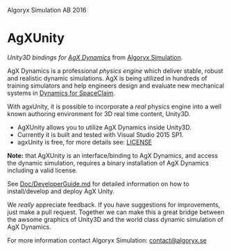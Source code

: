 Algoryx Simulation AB 2016

# AgXUnity
*Unity3D bindings for [AgX Dynamics](http://www.algoryx.se/products/agx-dynamics/)* from [Algoryx Simulation](http://www.algoryx.se).

AgX Dynamics is a professional *physics engine* which deliver stable, robust and realistic dynamic simulations. AgX is being utilized in hundreds of training simulators and help engineers design and evaluate new mechanical systems in [Dynamics for SpaceClaim](http://www.algoryx.se/products/dynamics-for-spaceclaim/).

With agxUnity, it is possible to incorporate a *real* physics engine into a well known authoring environment for 3D real time content, Unity3D. 

- AgXUnity allows you to utilize AgX Dynamics inside Unity3D.
- Currently it is built and tested with Visual Studio 2015 SP1.
- agxUnity is free, for more details see: [LICENSE](LICENSE)

**Note:** that AgXUnity is an interface/binding to AgX Dynamics, and access the dynamic simulation, requires a binary installation of AgX Dynamics including a valid  license.

See [Doc/DeveloperGuide.md](Doc/DeveloperGuide.md) for detailed information on how to install/develop and deploy AgX Unity.

We *really* appreciate feedback. If you have suggestions for improvements, just make a pull request. Together we can make this a great bridge between the awsome graphics of Unity3D and the world class dynamic simulation of AgX Dynamics.


For more information contact Algoryx Simulation: [contact@algoryx.se](mailto:contact@algoryx.se)